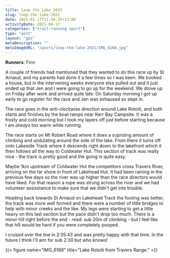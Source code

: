 ```yaml
---
title: Loop the Lake 2021
slug: loop-the-lake-2021
date: 2022-01-17T11:50:25+13:00
activityDate: 2021-04-17
categories: ["trail-running sport"]
type: "post"
layout: "gps"
metaDescription: ""
metaImageURL: "/posts/loop-the-lake-2021/IMG_6168.jpg"
---
```


__Runners__: Finn

A couple of friends had mentioned that they wanted to do this race up by St Arnaud, and my parents had done it a few times so I was keen. We booked a house, but in the intervening weeks everyone else pulled out and it just ended up that Jen and I were going to go up for the weekend. We drove up on Friday after work and arrived quite late. On Saturday morning I got up early to go register for the race and Jen was exhaused so slept in.

The race goes in the anti-clockwise direction around Lake Rotoiti, and both starts and finishes by the boat ramps near Kerr Bay Campsite. It was a frosty and cold morning but I took my layers off just before starting because I am _always_ too warm while running.

The race starts on Mt Robert Road where it does a suprising amount of climbing and undulating around the side of the lake. From there it turns off onto Lakeside Track where it descends right down to the lakefront which it then follows all the way to Coldwater Hut. This section of track was really nice - the track is pretty good and the going is quite easy.

Maybe 1km upstream of Coldwater Hut the competitors cross Travers River, arriving on the far shore in front of Lakehead Hut. It had been raining in the previous few days so the river was up higher than the race directors would have liked. For that reason a rope was strung across the river and we had volunteer assisstance to make sure that we didn't get into trouble.

Heading back towards St Arnaud on Lakehead Track the footing was better, the track was more well formed and there were a number of little bridges to help with minor creeks and the like. My legs were starting to get a little heavy on this last section but the pace didn't drop too much. There is a _minor_ hill right before the end - read: sub 20m of climbing - but I feel like that hill would be hard if you were completely pooped.

I cruised over the line in 2:35:43 and was pretty happy with that time. In the future I think I'll aim for sub 2:30 but who knows!

{{< figure name="IMG_6168" title="Lake Rotoiti from Travers Range." >}}
